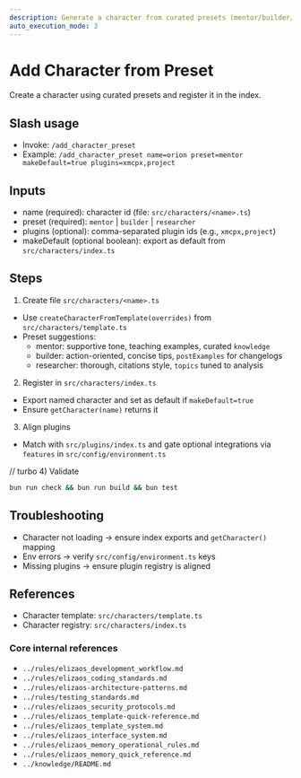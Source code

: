 ```yaml
---
description: Generate a character from curated presets (mentor/builder/researcher)
auto_execution_mode: 3
---
```


# Add Character from Preset

Create a character using curated presets and register it in the index.

## Slash usage
- Invoke: `/add_character_preset`
- Example: `/add_character_preset name=orion preset=mentor makeDefault=true plugins=xmcpx,project`

## Inputs
- name (required): character id (file: `src/characters/<name>.ts`)
- preset (required): `mentor` | `builder` | `researcher`
- plugins (optional): comma-separated plugin ids (e.g., `xmcpx,project`)
- makeDefault (optional boolean): export as default from `src/characters/index.ts`

## Steps
1) Create file `src/characters/<name>.ts`
- Use `createCharacterFromTemplate(overrides)` from `src/characters/template.ts`
- Preset suggestions:
  - mentor: supportive tone, teaching examples, curated `knowledge`
  - builder: action-oriented, concise tips, `postExamples` for changelogs
  - researcher: thorough, citations style, `topics` tuned to analysis

2) Register in `src/characters/index.ts`
- Export named character and set as default if `makeDefault=true`
- Ensure `getCharacter(name)` returns it

3) Align plugins
- Match with `src/plugins/index.ts` and gate optional integrations via `features` in `src/config/environment.ts`

// turbo
4) Validate
```bash
bun run check && bun run build && bun test
```

## Troubleshooting
- Character not loading → ensure index exports and `getCharacter()` mapping
- Env errors → verify `src/config/environment.ts` keys
- Missing plugins → ensure plugin registry is aligned

## References
- Character template: `src/characters/template.ts`
- Character registry: `src/characters/index.ts`

### Core internal references
- `../rules/elizaos_development_workflow.md`
- `../rules/elizaos_coding_standards.md`
- `../rules/elizaos-architecture-patterns.md`
- `../rules/testing_standards.md`
- `../rules/elizaos_security_protocols.md`
- `../rules/elizaos_template-quick-reference.md`
- `../rules/elizaos_template_system.md`
- `../rules/elizaos_interface_system.md`
- `../rules/elizaos_memory_operational_rules.md`
- `../rules/elizaos_memory_quick_reference.md`
- `../knowledge/README.md`
